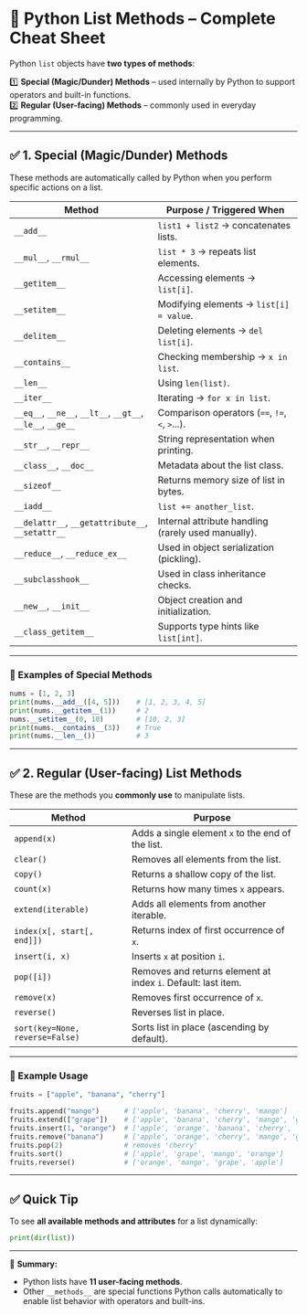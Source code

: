 # 📜 Python List Methods – Complete Cheat Sheet

Python `list` objects have **two types of methods**:

1️⃣ **Special (Magic/Dunder) Methods** – used internally by Python to support operators and built-in functions.  
2️⃣ **Regular (User-facing) Methods** – commonly used in everyday programming.

---

## ✅ 1. Special (Magic/Dunder) Methods

These methods are automatically called by Python when you perform specific actions on a list.

| **Method**        | **Purpose / Triggered When** |
|--------------------|-----------------------------|
| `__add__`          | `list1 + list2` → concatenates lists. |
| `__mul__`, `__rmul__` | `list * 3` → repeats list elements. |
| `__getitem__`      | Accessing elements → `list[i]`. |
| `__setitem__`      | Modifying elements → `list[i] = value`. |
| `__delitem__`      | Deleting elements → `del list[i]`. |
| `__contains__`     | Checking membership → `x in list`. |
| `__len__`          | Using `len(list)`. |
| `__iter__`         | Iterating → `for x in list`. |
| `__eq__`, `__ne__`, `__lt__`, `__gt__`, `__le__`, `__ge__` | Comparison operators (`==`, `!=`, `<`, `>`...). |
| `__str__`, `__repr__` | String representation when printing. |
| `__class__`, `__doc__` | Metadata about the list class. |
| `__sizeof__`       | Returns memory size of list in bytes. |
| `__iadd__`         | `list += another_list`. |
| `__delattr__`, `__getattribute__`, `__setattr__` | Internal attribute handling (rarely used manually). |
| `__reduce__`, `__reduce_ex__` | Used in object serialization (pickling). |
| `__subclasshook__` | Used in class inheritance checks. |
| `__new__`, `__init__` | Object creation and initialization. |
| `__class_getitem__` | Supports type hints like `list[int]`. |

---

### 🔹 Examples of Special Methods

```python
nums = [1, 2, 3]
print(nums.__add__([4, 5]))    # [1, 2, 3, 4, 5]
print(nums.__getitem__(1))     # 2
nums.__setitem__(0, 10)        # [10, 2, 3]
print(nums.__contains__(3))    # True
print(nums.__len__())          # 3
```

---

## ✅ 2. Regular (User-facing) List Methods

These are the methods you **commonly use** to manipulate lists.

| **Method** | **Purpose** |
|------------|-------------|
| `append(x)` | Adds a single element `x` to the end of the list. |
| `clear()` | Removes all elements from the list. |
| `copy()` | Returns a shallow copy of the list. |
| `count(x)` | Returns how many times `x` appears. |
| `extend(iterable)` | Adds all elements from another iterable. |
| `index(x[, start[, end]])` | Returns index of first occurrence of `x`. |
| `insert(i, x)` | Inserts `x` at position `i`. |
| `pop([i])` | Removes and returns element at index `i`. Default: last item. |
| `remove(x)` | Removes first occurrence of `x`. |
| `reverse()` | Reverses list in place. |
| `sort(key=None, reverse=False)` | Sorts list in place (ascending by default). |

---

### 🔹 Example Usage

```python
fruits = ["apple", "banana", "cherry"]

fruits.append("mango")      # ['apple', 'banana', 'cherry', 'mango']
fruits.extend(["grape"])    # ['apple', 'banana', 'cherry', 'mango', 'grape']
fruits.insert(1, "orange")  # ['apple', 'orange', 'banana', 'cherry', 'mango', 'grape']
fruits.remove("banana")     # ['apple', 'orange', 'cherry', 'mango', 'grape']
fruits.pop(2)               # removes 'cherry'
fruits.sort()               # ['apple', 'grape', 'mango', 'orange']
fruits.reverse()            # ['orange', 'mango', 'grape', 'apple']
```

---

## ✅ Quick Tip

To see **all available methods and attributes** for a list dynamically:

```python
print(dir(list))
```

---

📌 **Summary:**  
- Python lists have **11 user-facing methods**.  
- Other `__methods__` are special functions Python calls automatically to enable list behavior with operators and built-ins.
